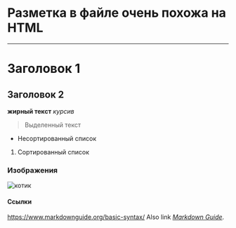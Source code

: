 # Разметка в файле очень похожа на HTML
---
# Заголовок 1
## Заголовок 2

**жирный текст**
*курсив*
>Выделенный текст
- Несортированный список
1. Сортированный список
### Изображения
![котик](https://tineye.com/images/meloncat.jpg)
#### Ссылки
<https://www.markdownguide.org/basic-syntax/>
Also link *[Markdown Guide](https://www.markdownguide.org/basic-syntax/)*.

